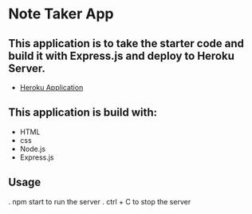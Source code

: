 # Note Taker App
## This application is to take the starter code and build it with Express.js and deploy to Heroku Server.

* [Heroku Application](https://guarded-reef-07864.herokuapp.com/)

## This application is build with:
- HTML
- css
- Node.js
- Express.js

## Usage
. npm start  to run the server 
. ctrl + C to stop the server



    
    

